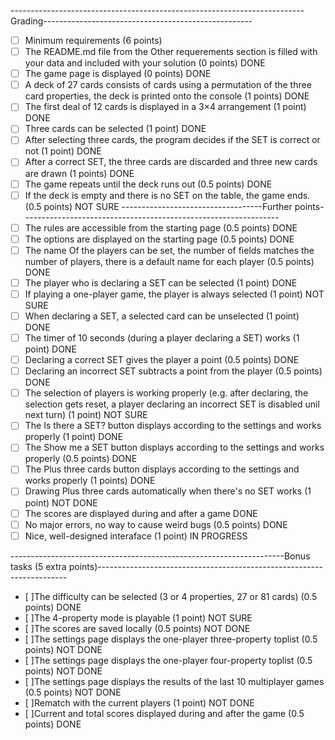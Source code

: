 -------------------------------------------------------------------------Grading----------------------------------------------------
- [ ] Minimum requirements (6 points)
- [ ] The README.md file from the Other requerements section is filled with your data and included with your solution (0 points) DONE
- [ ] The game page is displayed (0 points) DONE
- [ ] A deck of 27 cards consists of cards using a permutation of the three card properties, the deck is printed onto the console (1 points) DONE
- [ ] The first deal of 12 cards is displayed in a 3×4 arrangement (1 point) DONE
- [ ] Three cards can be selected (1 point) DONE
- [ ] After selecting three cards, the program decides if the SET is correct or not (1 point) DONE
- [ ] After a correct SET, the three cards are discarded and three new cards are drawn (1 points) DONE
- [ ] The game repeats until the deck runs out (0.5 points) DONE
- [ ] If the deck is empty and there is no SET on the table, the game ends. (0.5 points) NOT SURE
-----------------------------------Further points----------------------------------------------------------------
- [ ] The rules are accessible from the starting page (0.5 points) DONE
- [ ] The options are displayed on the starting page (0.5 points) DONE
- [ ] The name Of the players can be set, the number of fields matches the number of players, there is a default name for each player (0.5 points) DONE
- [ ] The player who is declaring a SET can be selected (1 point) DONE
- [ ] If playing a one-player game, the player is always selected (1 point) NOT SURE
- [ ] When declaring a SET, a selected card can be unselected (1 point) DONE
- [ ] The timer of 10 seconds (during a player declaring a SET) works (1 point) DONE
- [ ] Declaring a correct SET gives the player a point (0.5 points) DONE
- [ ] Declaring an incorrect SET subtracts a point from the player (0.5 points) DONE
- [ ] The selection of players is working properly (e.g. after declaring, the selection gets reset, a player declaring an incorrect SET is disabled unil next turn) (1 point) NOT SURE
- [ ] The Is there a SET? button displays according to the settings and works properly (1 point) DONE
- [ ] The Show me a SET button displays according to the settings and works properly (0.5 points) DONE
- [ ] The Plus three cards button displays according to the settings and works properly (1 points) DONE
- [ ] Drawing Plus three cards automatically when there's no SET works (1 point) NOT DONE
- [ ] The scores are displayed during and after a game DONE
- [ ] No major errors, no way to cause weird bugs (0.5 points) DONE
- [ ] Nice, well-designed interaface (1 point) IN PROGRESS

--------------------------------------------------------------------Bonus tasks (5 extra points)----------------------------------------------------------------------
- [ ]The difficulty can be selected (3 or 4 properties, 27 or 81 cards) (0.5 points) DONE
- [ ]The 4-property mode is playable (1 point) NOT SURE
- [ ]The scores are saved locally (0.5 points) NOT DONE
- [ ]The settings page displays the one-player three-property toplist (0.5 points) NOT DONE
- [ ]The settings page displays the one-player four-property toplist (0.5 points) NOT DONE
- [ ]The settings page displays the results of the last 10 multiplayer games (0.5 points) NOT DONE
- [ ]Rematch with the current players (1 point) NOT DONE
- [ ]Current and total scores displayed during and after the game (0.5 points) DONE
